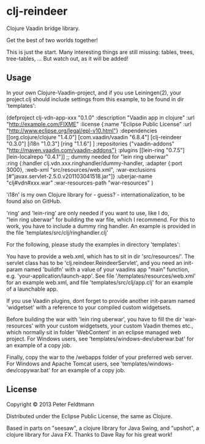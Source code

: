 # clj-reindeer

Clojure Vaadin bridge library. 

Get the best of two worlds together!

This is just the start. Many interesting things are still missing:
tables, trees, tree-tables, ...
But watch out, as it will be added!


## Usage

In your own Clojure-Vaadin-project, and if you use Leiningen(2),
your project.clj should include settings from this example, to be found in dir 'templates':

(defproject clj-vdn-app-xxx "0.1.0"
  :description "Vaadin app in clojure"
  :url "http://example.com/FIXME"
  :license {:name "Eclipse Public License"
            :url "http://www.eclipse.org/legal/epl-v10.html"}
  :dependencies [[org.clojure/clojure "1.4.0"]
  				 [com.vaadin/vaadin "6.8.4"]
                 [clj-reindeer "0.3.0"]
                 [i18n "1.0.3"]
                 [ring "1.1.6"]
                ]
  :repositories {"vaadin-addons"
                 "http://maven.vaadin.com/vaadin-addons"}
  :plugins [[lein-ring "0.7.5"]
            [lein-localrepo "0.4.1"]]
  ;; dummy needed for "lein ring uberwar"  
  :ring {:handler clj.vdn.xxx.ringhandler/dummy-handler,
         :adapter {:port 3000},
         :web-xml "src/resources/web.xml",
         :war-exclusions [#"javax.servlet-2.5.0.v201103041518.jar"]}
  :uberjar-name "clj#vdn#xxx.war"
  :war-resources-path "war-resources"
  )

'i18n' is my own Clojure library for - guess? - internationalization, to be found also on GitHub.

'ring' and 'lein-ring' are only needed if you want to use, like I do,  
"lein ring uberwar" for building the war file, which I recommend.
For this to work, you have to include a dummy ring handler. An example is
provided in the file 'templates/src/clj/ringhandler.clj'


For the following, please study the examples in directory 'templates':

You have to provide a web.xml, which has to sit in dir 'src/resources/'.
The servlet class has to be 'clj.reindeer.ReindeerServlet', and you need an init-param
named 'buildfn' with a value of your vaadins app "main" function, e.g. 'your-application/launch-app'.
See file '/templates/resources/web.xml' for an example web.xml, and
file 'templates/src/clj/app.clj' for an example of a launchable app.

If you use Vaadin plugins, dont forget to provide another init-param named 'widgetset' with 
a reference to your compiled custom widgetsets.

Before building the war with 'lein ring uberwar', you have to fill the dir 'war-resources' with your 
custom widgetsets, your custom Vaadin themes etc., which normally sit in folder 'WebContent' 
in an eclipse managed web project.
For Windows users, see 'templates/windows-dev/uberwar.bat' for an example of a copy job.

Finally, copy the war to the /webapps folder of your preferred web server.
For Windows and Apache Tomcat users, see 'templates/windows-dev/copywar.bat' for an example of a copy job.



## License

Copyright © 2013 Peter Feldtmann

Distributed under the Eclipse Public License, the same as Clojure.

Based in parts on "seesaw", a clojure library for Java Swing,
and "upshot", a clojure library for Java FX.
Thanks to Dave Ray for his great work!

